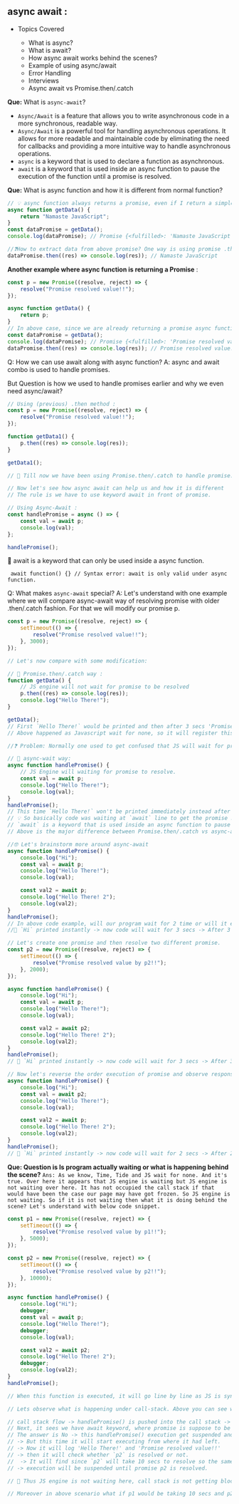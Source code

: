 ## async await :

-   Topics Covered

    -   What is async?
    -   What is await?
    -   How async await works behind the scenes?
    -   Example of using async/await
    -   Error Handling
    -   Interviews
    -   Async await vs Promise.then/.catch

**Que:** What is `async-await`?

-   `Async/Await` is a feature that allows you to write asynchronous code in a more synchronous, readable way.
-   `Async/Await` is a powerful tool for handling asynchronous operations. It allows for more readable and maintainable code by eliminating the need for callbacks and providing a more intuitive way to handle asynchronous operations.
-   `async` is a keyword that is used to declare a function as asynchronous.
-   `await` is a keyword that is used inside an async function to pause the execution of the function until a promise is resolved.

**Que:** What is async function and how it is different from normal function?

```js
// 💡 async function always returns a promise, even if I return a simple string from below function, async keyword will wrap it under Promise and then return.
async function getData() {
    return "Namaste JavaScript";
}
const dataPromise = getData();
console.log(dataPromise); // Promise {<fulfilled>: 'Namaste JavaScript'}

//❓How to extract data from above promise? One way is using promise .then
dataPromise.then((res) => console.log(res)); // Namaste JavaScript
```

**Another example where async function is returning a Promise** :

```js
const p = new Promise((resolve, reject) => {
    resolve("Promise resolved value!!");
});

async function getData() {
    return p;
}
// In above case, since we are already returning a promise async function would simply return that instead of wrapping with a new Promise.
const dataPromise = getData();
console.log(dataPromise); // Promise {<fulfilled>: 'Promise resolved value!!'}
dataPromise.then((res) => console.log(res)); // Promise resolved value!!
```

Q: How we can use await along with async function?
A: async and await combo is used to handle promises.

But Question is how we used to handle promises earlier and why we even need async/await?

```js
// Using (previous) .then method :
const p = new Promise((resolve, reject) => {
    resolve("Promise resolved value!!");
});

function getData1() {
    p.then((res) => console.log(res));
}

getData1();

// 📌 Till now we have been using Promise.then/.catch to handle promise.

// Now let's see how async await can help us and how it is different
// The rule is we have to use keyword await in front of promise.

// Using Async-Await :
const handlePromise = async () => {
    const val = await p;
    console.log(val);
};

handlePromise();
```

📌 await is a keyword that can only be used inside a async function.

` await function() {} // Syntax error: await is only valid under async function.`

Q: What makes `async-await` special?
A: Let's understand with one example where we will compare async-await way of resolving promise with older .then/.catch fashion. For that we will modify our promise p.

```js
const p = new Promise((resolve, reject) => {
    setTimeout(() => {
        resolve("Promise resolved value!!");
    }, 3000);
});

// Let's now compare with some modification:

// 📌 Promise.then/.catch way :
function getData() {
    // JS engine will not wait for promise to be resolved
    p.then((res) => console.log(res));
    console.log("Hello There!");
}

getData();
// First `Hello There!` would be printed and then after 3 secs 'Promise resolved value!!' will be printed.
// Above happened as Javascript wait for none, so it will register this promise and take this callback function and register separately, then js will move on and execute the following console and later once promise is resolved, following console will be printed.

//❓ Problem: Normally one used to get confused that JS will wait for promise to be resolved before executing following lines.

// 📌 async-wait way:
async function handlePromise() {
    // JS Engine will waiting for promise to resolve.
    const val = await p;
    console.log("Hello There!");
    console.log(val);
}
handlePromise();
// This time `Hello There!` won't be printed immediately instead after 3 secs. `Hello There!` will be printed followed by 'Promise resolved value!!'
// 💡 So basically code was waiting at `await` line to get the promise resolve before moving on to next line.
// `await` is a keyword that is used inside an async function to pause the execution of the function until a promise is resolved.
// Above is the major difference between Promise.then/.catch vs async-await

//🤓 Let's brainstorm more around async-await
async function handlePromise() {
    console.log("Hi");
    const val = await p;
    console.log("Hello There!");
    console.log(val);

    const val2 = await p;
    console.log("Hello There! 2");
    console.log(val2);
}
handlePromise();
// In above code example, will our program wait for 2 time or will it execute parallely.
//📌 `Hi` printed instantly -> now code will wait for 3 secs -> After 3 secs both promises will be resolved so ('Hello There!' 'Promise resolved value!!' 'Hello There! 2' 'Promise resolved value!!') will get printed immediately.

// Let's create one promise and then resolve two different promise.
const p2 = new Promise((resolve, reject) => {
    setTimeout(() => {
        resolve("Promise resolved value by p2!!");
    }, 2000);
});

async function handlePromise() {
    console.log("Hi");
    const val = await p;
    console.log("Hello There!");
    console.log(val);

    const val2 = await p2;
    console.log("Hello There! 2");
    console.log(val2);
}
handlePromise();
// 📌 `Hi` printed instantly -> now code will wait for 3 secs -> After 3 secs both promises will be resolved so ('Hello There!' 'Promise resolved value!!' 'Hello There! 2' 'Promise resolved value by p2!!') will get printed immediately. So even though `p2` was resolved after 2 secs it had to wait for `p` to get resolved

// Now let's reverse the order execution of promise and observe response.
async function handlePromise() {
    console.log("Hi");
    const val = await p2;
    console.log("Hello There!");
    console.log(val);

    const val2 = await p;
    console.log("Hello There! 2");
    console.log(val2);
}
handlePromise();
// 📌 `Hi` printed instantly -> now code will wait for 2 secs -> After 2 secs ('Hello There!' 'Promise resolved value by p2!!') will get printed and in the subsequent second i.e. after 3 secs ('Hello There! 2' 'Promise resolved value!!') will get printed
```

**Que: Question is Is program actually waiting or what is happening behind the scene?**
`Ans: As we know, Time, Tide and JS wait for none. And it's true. Over here it appears that JS engine is waiting but JS engine is not waiting over here. It has not occupied the call stack if that would have been the case our page may have got frozen. So JS engine is not waiting. So if it is not waiting then what it is doing behind the scene? Let's understand with below code snippet.`

```js
const p1 = new Promise((resolve, reject) => {
    setTimeout(() => {
        resolve("Promise resolved value by p1!!");
    }, 5000);
});

const p2 = new Promise((resolve, reject) => {
    setTimeout(() => {
        resolve("Promise resolved value by p2!!");
    }, 10000);
});

async function handlePromise() {
    console.log("Hi");
    debugger;
    const val = await p;
    console.log("Hello There!");
    debugger;
    console.log(val);

    const val2 = await p2;
    console.log("Hello There! 2");
    debugger;
    console.log(val2);
}
handlePromise();

// When this function is executed, it will go line by line as JS is synchronous single threaded language.

// Lets observe what is happening under call-stack. Above you can see we have set the break-points.

// call stack flow -> handlePromise() is pushed into the call stack -> It will log `Hi` to console.
// Next, it sees we have await keyword, where promise is suppose to be resolved -> So will it wait for promise to resolve and block call stack?
// The answer is No -> this handlePromise() execution get suspended and moved out of call stack -> So when JS sees await keyword it suspend the execution of function till promise is resolved -> So `p` will get resolved after 5 secs so that's why handlePromise() will be pushed to call-stack again after 5 secs.
// -> But this time it will start executing from where it had left.
// -> Now it will log 'Hello There!' and 'Promise resolved value!!'
// -> then it will check whether `p2` is resolved or not.
//  -> It will find since `p2` will take 10 secs to resolve so the same above process will repeat
// -> execution will be suspended until promise p2 is resolved.

// 📌 Thus JS engine is not waiting here, call stack is not getting blocked.

// Moreover in above scenario what if p1 would be taking 10 secs and p2 5 secs -> even though p2 got resolved earlier but JS is synchronous single threaded language so it will first wait for p1 to be resolved and then will immediately execute all.
```
